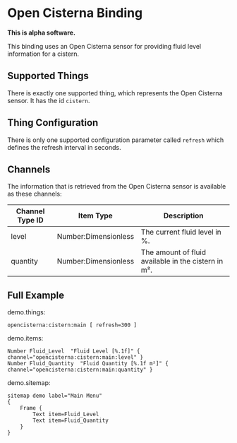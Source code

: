 # Open Cisterna Binding

**This is alpha software.**

This binding uses an Open Cisterna sensor for providing fluid level information for a cistern.

## Supported Things

There is exactly one supported thing, which represents the Open Cisterna sensor. It has the id `cistern`.

## Thing Configuration

There is only one supported configuration parameter called ```refresh``` which defines the refresh interval in seconds.

## Channels

The information that is retrieved from the Open Cisterna sensor is available as these channels:

| Channel Type ID | Item Type            | Description                                         |
|-----------------|----------------------|-----------------------------------------------------|
| level           | Number:Dimensionless | The current fluid level in %.                       |
| quantity        | Number:Dimensionless | The amount of fluid available in the cistern in m². |

## Full Example

demo.things:

```
opencisterna:cistern:main [ refresh=300 ]
```

demo.items:

```
Number Fluid_Level  "Fluid Level [%.1f]" { channel="opencisterna:cistern:main:level" }
Number Fluid_Quantity  "Fluid Quantity [%.1f m²]" { channel="opencisterna:cistern:main:quantity" }
```

demo.sitemap:

```
sitemap demo label="Main Menu"
{
    Frame {
        Text item=Fluid_Level
        Text item=Fluid_Quantity
    }
}
```
